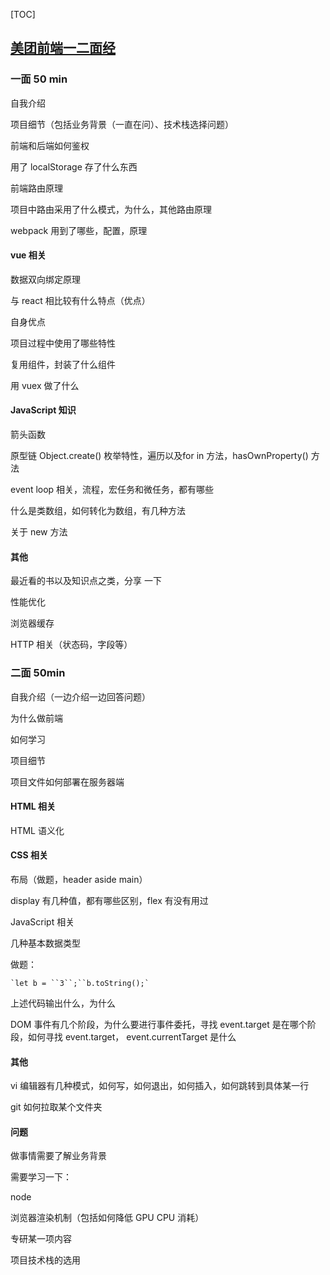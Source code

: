 [TOC]

## [美团前端一二面经](<https://www.nowcoder.com/discuss/189860>) ##

### 一面 50 min ###

自我介绍

项目细节（包括业务背景（一直在问）、技术栈选择问题）   

前端和后端如何鉴权   

用了 localStorage 存了什么东西   

前端路由原理

项目中路由采用了什么模式，为什么，其他路由原理   

webpack 用到了哪些，配置，原理

#### vue 相关 ####

数据双向绑定原理

与 react 相比较有什么特点（优点）

自身优点

项目过程中使用了哪些特性

复用组件，封装了什么组件

用 vuex 做了什么

#### JavaScript 知识 ####

箭头函数

原型链 Object.create() 枚举特性，遍历以及for in 方法，hasOwnProperty() 方法

event loop 相关，流程，宏任务和微任务，都有哪些

什么是类数组，如何转化为数组，有几种方法

关于 new 方法

#### 其他 ####

最近看的书以及知识点之类，分享 一下   

性能优化

浏览器缓存

HTTP 相关（状态码，字段等）

### 二面 50min ###

自我介绍（一边介绍一边回答问题）

为什么做前端

如何学习

项目细节

项目文件如何部署在服务器端

#### HTML 相关 ####

HTML 语义化

#### CSS 相关 ####

布局（做题，header aside main）

display 有几种值，都有哪些区别，flex 有没有用过

JavaScript 相关

几种基本数据类型

做题：



```
`let b = ``3``;``b.toString();`
```

上述代码输出什么，为什么

DOM 事件有几个阶段，为什么要进行事件委托，寻找 event.target 是在哪个阶段，如何寻找 event.target， event.currentTarget 是什么

#### 其他 ####

vi 编辑器有几种模式，如何写，如何退出，如何插入，如何跳转到具体某一行

git 如何拉取某个文件夹

#### 问题 ####

做事情需要了解业务背景

需要学习一下：

node

浏览器渲染机制（包括如何降低 GPU CPU 消耗）

专研某一项内容

项目技术栈的选用